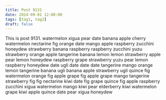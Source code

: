 ```yaml
---
title: Post 9131
date: 2024-09-01 12:00:00
tags: [tag1, tag2]
draft: false
---
```

This is post 9131.
watermelon
xigua
pear
date
banana
apple
cherry
watermelon
nectarine
fig
orange
date
mango
apple
raspberry
zucchini
honeydew
strawberry
banana
raspberry
raspberry
zucchini
yuzu
strawberry
orange
apple
tangerine
banana
lemon
lemon
strawberry
apple
pear
lemon
honeydew
raspberry
grape
strawberry
yuzu
pear
lemon
raspberry
honeydew
date
ugli
date
date
date
tangerine
mango
orange
lemon
tangerine
banana
ugli
banana
apple
strawberry
ugli
quince
fig
watermelon
orange
fig
apple
grape
fig
apple
grape
mango
tangerine
strawberry
fig
fig
nectarine
kiwi
date
fig
grape
quince
fig
apple
raspberry
zucchini
xigua
watermelon
mango
kiwi
pear
elderberry
kiwi
watermelon
grape
kiwi
apple
quince
date
pear
xigua
honeydew
